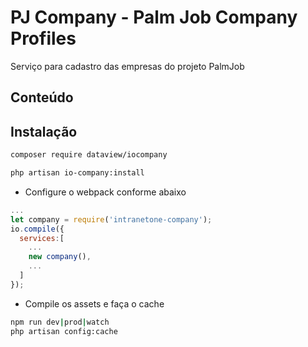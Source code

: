 
# PJ Company - Palm Job Company Profiles
Serviço para cadastro das empresas do projeto PalmJob
## Conteúdo
 
## Instalação

```sh
composer require dataview/iocompany
```
```sh
php artisan io-company:install
```

- Configure o webpack conforme abaixo 
```js
...
let company = require('intranetone-company');
io.compile({
  services:[
    ...
    new company(),
    ...
  ]
});

```
- Compile os assets e faça o cache
```sh
npm run dev|prod|watch
php artisan config:cache
```
